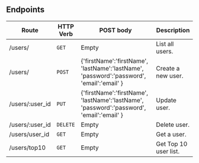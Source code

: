 ## Endpoints

| Route | HTTP Verb	 | POST body	 | Description	 |
| --- | --- | --- | --- |
| /users/ | `GET` | Empty | List all users. |
| /users/ | `POST` | {'firstName':'firstName', 'lastName':'lastName', 'password':'password', 'email':'email' } | Create a new user. |
| /users/:user_id | `PUT` | {'firstName':'firstName', 'lastName':'lastName', 'password':'password', 'email':'email' } | Update user. |
| /users/:user_id | `DELETE` | Empty | Delete user. |
| /users/user_id | `GET` | Empty | Get a user. |
| /users/top10 | `GET` | Empty | Get Top 10  user list. |

